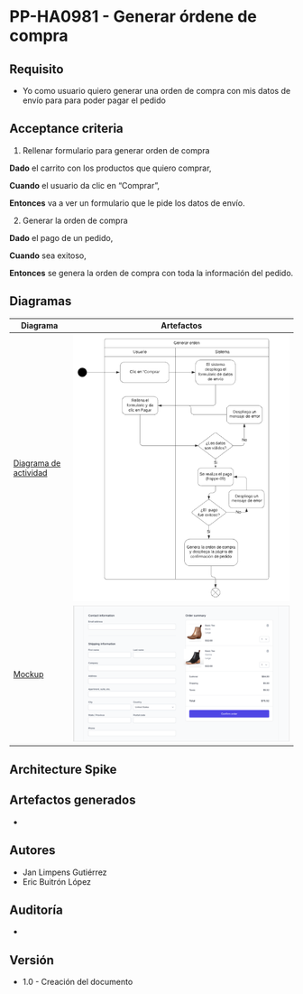 # PP-HA0981 - Generar órdene de compra

## Requisito

- Yo como usuario quiero generar una orden de compra con mis datos de envío para para poder pagar el pedido

## Acceptance criteria

1. Rellenar formulario para generar orden de compra

**Dado** el carrito con los productos que quiero comprar,

**Cuando** el usuario da clic en “Comprar”,

**Entonces** va a ver un formulario que le pide los datos de envío.

2. Generar la orden de compra

**Dado** el pago de un pedido,

**Cuando** sea exitoso,

**Entonces** se genera la orden de compra con toda la información del pedido.
## Diagramas

| Diagrama | Artefactos |
| ------------------------|-------------------------- |
| [Diagrama de actividad](https://lucid.app/lucidchart/35410831-fe06-4746-a71c-5751351b3e8d/edit?invitationId=inv_4aaccdab-d542-49dd-828b-261c9b4a43ae&page=98TTJ~8Bs_WK#) | ![Diagrama](../../assets/PP-HA-981.png) |
| [Mockup ](https://www.figma.com/file/MiuSV67DUVkzMeMKJeAhP0/Backoffice?node-id=27%3A4) | ![Mockup](../../assets/PP-WF-981.png) |

## Architecture Spike

## Artefactos generados

-

## Autores

- Jan Limpens Gutiérrez
- Eric Buitrón López

## Auditoría

-

## Versión

- 1.0 - Creación del documento
